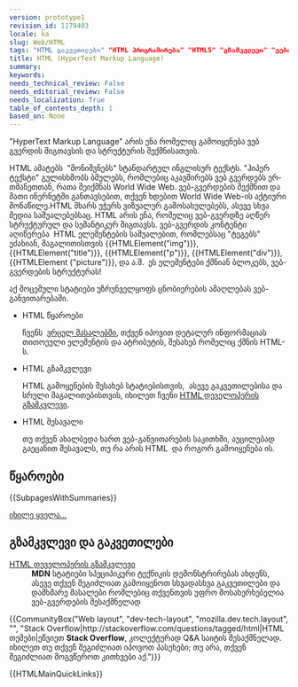 ```yaml
---
version: prototype1
revision_id: 1179403
locale: ka
slug: Web/HTML
tags: "HTML გაკვეთილები" "HTML პროგრამირება" "HTML5" "გზამკვლევი" "ვები" "რა არის HTML" "ჰიპერ ტექსტი"
title: HTML (HyperText Markup Language)
summary: 
keywords: 
needs_technical_review: False
needs_editorial_review: False
needs_localization: True
table_of_contents_depth: 1
based_on: None
---
```

<p><span class="seoSummary">"HyperText Markup Language" არის ენა რომელიც გამოიყენება ვებ გვერდის შიგთავსის და სტრუქტურის შექმნისათვის.</span></p>

<p>HTML ამატებს&nbsp; "მონიშვნებს" სტანდარტულ ინგლისურ ტექსტს. "ჰიპერ ტექსტი" <span id="result_box" lang="ka"><span class="alt-edited hps">გულისხმობს</span> <span class="alt-edited hps">ბმულებს</span><span class="alt-edited">, რომლებიც აკავშირებს</span> <span class="alt-edited hps">ვებ გვერდებს</span> <span class="alt-edited hps">ერთმანეთთან</span></span>, რათა შეიქმნას World Wide Web. <span class="short_text" id="result_box" lang="ka"><span class="alt-edited">ვებ-გვერდების შექმნით და მათი ინერნეტში განთავსებით</span></span>, <span class="short_text" id="result_box" lang="ka"><span class="hps">თქვენ ხდებით</span> <span class="hps"> </span></span>World Wide Web-ის<span class="short_text" id="result_box" lang="ka"><span class="hps"> აქტიური მონაწილე</span></span>.<span class="seoSummary">HTML მხარს უჭერს ვიზუალურ გამოსახულებებს, ასევე სხვა მედია საშუალებებსაც.</span>&nbsp;HTML არის ენა, რომელიც ვებ-გვერდზე აღწერ სტრუქტურულ და სემანტიკურ შიგთავსს. ვებ-გვერდის კონტენტი აღიწერება&nbsp; HTML ელემენტების საშუალებით, რომლებსაც "ტეგებს" ეძახიან, მაგალითისთვის {{HTMLElement("img")}}, {{HTMLElement("title")}}, {{HTMLElement("p")}}, {{HTMLElement("div")}}, {{HTMLElement ("picture")}}, და ა.შ.&nbsp; ეს ელემენტები ქმნიან ბლოკებს, ვებ-გვერდების სტრუქტურას!</p>

<p><span class="seoSummary">აქ მოცემული სტატიები უზრუნველყოფს ცნობიერების ამაღლებას ვებ-განვითარებაში.</span></p>

<section class="cleared" id="sect1">
<ul class="card-grid">
 <li><span>HTML წყაროები</span>

  <p>ჩვენს&nbsp; <a href="/ka/docs/Web/HTML/Reference">ვრცელ მასალებში</a>, თქვენ იპოვით დეტალურ ინფორმაციას თითოეული ელემენტის და ატრიბუტის, შესახებ რომელიც ქმნის HTML-ს.</p>
 </li>
 <li><span>HTML გზამკვლევი</span>
  <p>HTML გამოყენების შესახებ სტატიებისთვის,&nbsp; ასევე გაკვეთილებისა და სრული მაგალითებისთვის, იხილეთ ჩვენი <a href="/ka/docs/Web/Guide/HTML">HTML დეველოპერის გზამკვლევი</a>.</p>
 </li>
 <li><span>HTML შესავალი</span>
  <p>თუ თქვენ ახალბედა ხართ ვებ-განვითარების საკითხში, აუცილებად გაეცანით შესავალს, თუ რა არის HTML&nbsp; და როგორ გამოიყენება ის.</p>
 </li>
</ul>

<div class="row topicpage-table">
<div class="section">
<h2 class="Documentation" id="Documentation" name="Documentation">წყაროები</h2>

<p>{{SubpagesWithSummaries}}</p>

<p><span class="alllinks"><a href="/ka/docs/tag/HTML" title="Article tagged: HTML">იხილე ყველა...</a></span></p>
</div>

<div class="section">
<h2 class="Tools" id="Tools" name="Tools">გზამკვლევი და გაკვეთილები</h2>

<dl>
 <dt><a href="/ka/docs/Web/Guide/HTML">HTML დეველოპერის გზამკვლევი</a></dt>
 <dd><strong>MDN</strong> სტატიები სპეციპიკური ტექნიკის დემონსტრირებას ახდენს, ასევე თქვენ შეგიძლიათ გამოიყენოთ სხვადასხვა გაკვეთილები და დამხმარე მასალები რომლებიც თქვენთვის უფრო მოსახერხებელია ვებ-გვერდების შესაქმნელად</dd>
</dl>
</div>
</div>

<p>{{CommunityBox("Web layout", "dev-tech-layout", "mozilla.dev.tech.layout", "", "Stack Overflow|http://stackoverflow.com/questions/tagged/html|HTML თემები|ეწვიეთ <strong>Stack Overflow</strong>, კოლექტურად Q&amp;A საიტის შესაქმნელად. იხილეთ თუ თქვენ შეგიძლიათ იპოვოთ პასუხები; თუ არა, თქვენ შეგიძლიათ მოგვწეროთ კითხვები აქ.")}}</p>
</section>

<p>{{HTMLMainQuickLinks}}</p>


